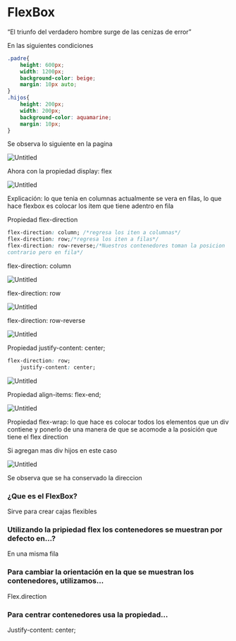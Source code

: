 # FlexBox

“El triunfo del verdadero hombre surge de las cenizas de error” 

En las siguientes condiciones 

```css
.padre{
    height: 600px;
    width: 1200px;
    background-color: beige;
    margin: 10px auto;
}
.hijos{
    height: 200px;
    width: 200px;
    background-color: aquamarine;
    margin: 10px;
}
```

Se observa lo siguiente en la pagina

![Untitled](FlexBox%200c293091eb1c4f41aef3f44951c189f7/Untitled.png)

Ahora con la propiedad display: flex

![Untitled](FlexBox%200c293091eb1c4f41aef3f44951c189f7/Untitled%201.png)

Explicación: lo que tenia en columnas actualmente se vera en filas, lo que hace flexbox es colocar los ítem que tiene adentro en fila

Propiedad flex-direction

```css
flex-direction: column; /*regresa los iten a columnas*/
flex-direction: row;/*regresa los iten a filas*/
flex-direction: row-reverse;/*Nuestros contenedores toman la posicion
contrario pero en fila*/
```

flex-direction: column

![Untitled](FlexBox%200c293091eb1c4f41aef3f44951c189f7/Untitled%202.png)

flex-direction: row

![Untitled](FlexBox%200c293091eb1c4f41aef3f44951c189f7/Untitled%203.png)

flex-direction: row-reverse

![Untitled](FlexBox%200c293091eb1c4f41aef3f44951c189f7/Untitled%204.png)

Propiedad justify-content: center;

```css
flex-direction: row;
    justify-content: center;
```

![Untitled](FlexBox%200c293091eb1c4f41aef3f44951c189f7/Untitled%205.png)

Propiedad align-items: flex-end;

![Untitled](FlexBox%200c293091eb1c4f41aef3f44951c189f7/Untitled%206.png)

Propiedad flex-wrap: lo que hace es colocar todos los elementos que un div contiene y ponerlo de una manera de que se acomode a la posición que tiene el flex direction

Si agregan mas div hijos en este caso

![Untitled](FlexBox%200c293091eb1c4f41aef3f44951c189f7/Untitled%207.png)

Se observa que se ha conservado la direccion

### ¿Que es el FlexBox?

Sirve para crear cajas flexibles

### Utilizando la pripiedad flex los contenedores se muestran por defecto en…?

En una misma fila

### Para cambiar la orientación en la que se muestran los contenedores, utilizamos…

Flex.direction

### Para centrar contenedores usa la propiedad…

Justify-content: center;